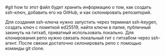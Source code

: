 #git how to
этот файл будет хранить информацию о том, как создать ssh-ключ, добавить его на GitHub, и как склонировать репозиторий.

Для создания ssh-ключа нужно запустить через терминал ssh-keygen, создать ключ с пометкой ed25519, найти ключи в папке, публичный закинуть на гитхаб, приватный использовать локально.
Для клонирования репо нужно связать локальный гит с гитхабом через ssh-агент. После связки достаточно склонировать репо с помощью команды git clone.

